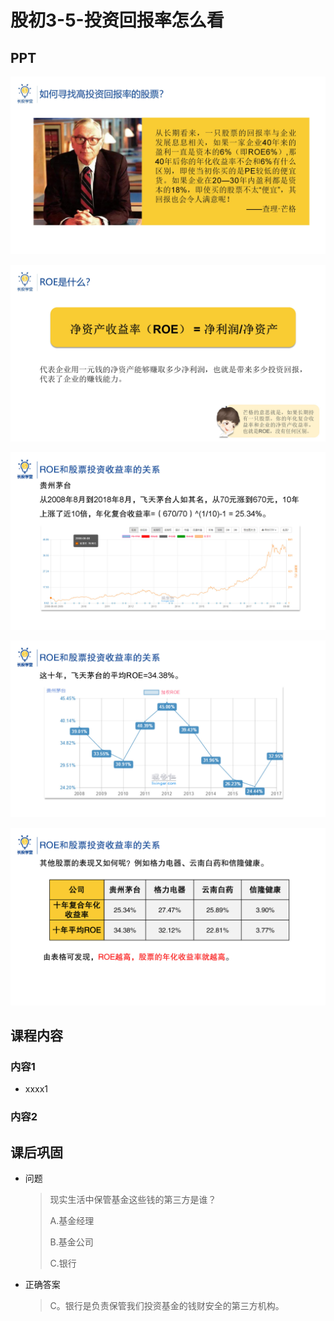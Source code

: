 # 股初3-5-投资回报率怎么看

## PPT

![课程ppt](assets/3-5-1.jpeg)

![课程ppt](assets/3-5-2.jpeg)

![课程ppt](assets/3-5-3.jpeg)

![课程ppt](assets/3-5-4.jpeg)

![课程ppt](assets/3-5-5.jpeg)

## 课程内容

### 内容1

- xxxx1

  > 

### 内容2

## 课后巩固

- 问题

  > 现实生活中保管基金这些钱的第三方是谁？
  >
  > A.基金经理
  >
  > B.基金公司
  >
  > C.银行

- 正确答案

  > C。银行是负责保管我们投资基金的钱财安全的第三方机构。